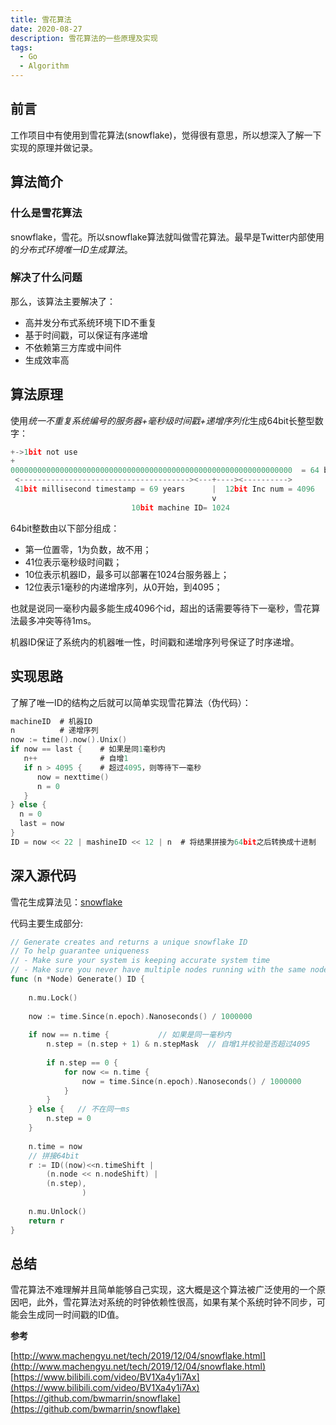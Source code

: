 ```yaml
--- 
title: 雪花算法
date: 2020-08-27
description: 雪花算法的一些原理及实现
tags:
  - Go
  - Algorithm
--- 
```


前言
-------
工作项目中有使用到雪花算法(snowflake)，觉得很有意思，所以想深入了解一下实现的原理并做记录。

## 算法简介


### 什么是雪花算法

snowflake，雪花。所以snowflake算法就叫做雪花算法。最早是Twitter内部使用的*分布式环境唯一ID生成算法*。

### 解决了什么问题

那么，该算法主要解决了：

- 高并发分布式系统环境下ID不重复
- 基于时间戳，可以保证有序递增
- 不依赖第三方库或中间件
- 生成效率高

## 算法原理

使用*统一不重复系统编号的服务器+毫秒级时间戳+递增序列化*生成64bit长整型数字：

```go
+->1bit not use
+
000000000000000000000000000000000000000000000000000000000000000  = 64 bit
 <--------------------------------------><---+----><---------->
 41bit millisecond timestamp = 69 years      |  12bit Inc num = 4096
                                             v
                           10bit machine ID= 1024
```
64bit整数由以下部分组成：

- 第一位置零，1为负数，故不用；
- 41位表示毫秒级时间戳；
- 10位表示机器ID，最多可以部署在1024台服务器上；
- 12位表示1毫秒的内递增序列，从0开始，到4095；

也就是说同一毫秒内最多能生成4096个id，超出的话需要等待下一毫秒，雪花算法最多冲突等待1ms。

机器ID保证了系统内的机器唯一性，时间戳和递增序列号保证了时序递增。

## 实现思路

了解了唯一ID的结构之后就可以简单实现雪花算法（伪代码）：

```go
machineID  # 机器ID
n          # 递增序列
now := time().now().Unix()
if now == last {    # 如果是同1毫秒内
   n++              # 自增1
   if n > 4095 {    # 超过4095，则等待下一毫秒
      now = nexttime()
      n = 0
   }
} else {
  n = 0
  last = now
}
ID = now << 22 | mashineID << 12 | n  # 将结果拼接为64bit之后转换成十进制
```

## 深入源代码
雪花生成算法见：[snowflake](https://github.com/bwmarrin/snowflake)

代码主要生成部分:

```go
// Generate creates and returns a unique snowflake ID
// To help guarantee uniqueness
// - Make sure your system is keeping accurate system time
// - Make sure you never have multiple nodes running with the same node ID
func (n *Node) Generate() ID {
 
    n.mu.Lock()
 
    now := time.Since(n.epoch).Nanoseconds() / 1000000
 
    if now == n.time {           // 如果是同一毫秒内
        n.step = (n.step + 1) & n.stepMask  // 自增1并校验是否超过4095
 
        if n.step == 0 {
            for now <= n.time {
                now = time.Since(n.epoch).Nanoseconds() / 1000000
            }
        }
    } else {   // 不在同一ms
        n.step = 0
    }
 
    n.time = now
    // 拼接64bit
    r := ID((now)<<n.timeShift |
        (n.node << n.nodeShift) |
        (n.step),
                )
 
    n.mu.Unlock()
    return r
}
```

## 总结

雪花算法不难理解并且简单能够自己实现，这大概是这个算法被广泛使用的一个原因吧，此外，雪花算法对系统的时钟依赖性很高，如果有某个系统时钟不同步，可能会生成同一时间戳的ID值。

**参考**

[http://www.machengyu.net/tech/2019/12/04/snowflake.html](http://www.machengyu.net/tech/2019/12/04/snowflake.html)
[https://www.bilibili.com/video/BV1Xa4y1i7Ax](https://www.bilibili.com/video/BV1Xa4y1i7Ax)
[https://github.com/bwmarrin/snowflake](https://github.com/bwmarrin/snowflake)


